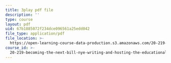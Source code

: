 ```yaml
---
title: 3play pdf file
description: ''
type: course
layout: pdf
uid: 67b1885072f234dce096561a25edd042
file_type: application/pdf
file_location: >-
  https://open-learning-course-data-production.s3.amazonaws.com/20-219-becoming-the-next-bill-nye-writing-and-hosting-the-educational-show-january-iap-2015/67b1885072f234dce096561a25edd042_XDBr39cwmbg.pdf
course_id: >-
  20-219-becoming-the-next-bill-nye-writing-and-hosting-the-educational-show-january-iap-2015
---
```

